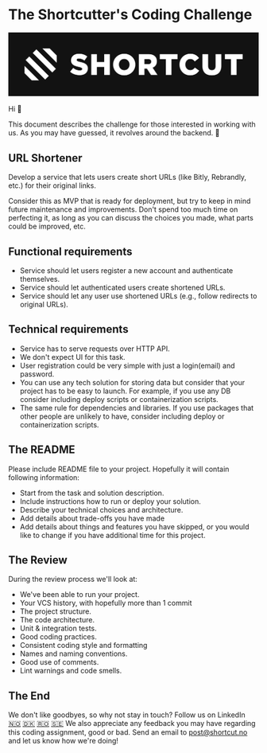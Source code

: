 # The Shortcutter's Coding Challenge

![This is an image](./shortcut.jpg)

Hi :wave:

This document describes the challenge for those interested in working with us. As you may have guessed, it revolves around the backend. :tada:

## URL Shortener
Develop a service that lets users create short URLs (like Bitly, Rebrandly, etc.) for their original links.

Consider this as MVP that is ready for deployment, but try to keep in mind future maintenance and improvements.
Don't spend too much time on perfecting it, as long as you can discuss the choices you made, what parts could be improved, etc.

## Functional requirements

- Service should let users register a new account and authenticate themselves.
- Service should let authenticated users create shortened URLs.
- Service should let any user use shortened URLs (e.g., follow redirects to original URLs).

## Technical requirements

- Service has to serve requests over HTTP API.
- We don't expect UI for this task.
- User registration could be very simple with just a login(email) and password.
- You can use any tech solution for storing data but consider that your project has to be easy to launch. For example, if you use any DB consider including deploy scripts or containerization scripts.
- The same rule for dependencies and libraries. If you use packages that other people are unlikely to have, consider including deploy or containerization scripts.

## The README

Please include README file to your project. Hopefully it will contain following information:

- Start from the task and solution description.
- Include instructions how to run or deploy your solution.
- Describe your technical choices and architecture.
- Add details about trade-offs you have made
- Add details about things and features you have skipped, or you would like to change if you have additional time for this project.

## The Review

During the review process we'll look at:

- We've been able to run your project.
- Your VCS history, with hopefully more than 1 commit
- The project structure.
- The code architecture.
- Unit & integration tests.
- Good coding practices.
- Consistent coding style and formatting
- Names and naming conventions.
- Good use of comments.
- Lint warnings and code smells.

## The End

We don't like goodbyes, so why not stay in touch? Follow us on LinkedIn
[:norway:](https://no.linkedin.com/company/shortcut-as)
[:denmark:](https://www.linkedin.com/company/shortcut-global/)
[:romania:](https://www.linkedin.com/company/shortcut-bucharest/)
[:sweden:](https://www.linkedin.com/company/shortcut-sweden)
We also appreciate any feedback you may have regarding this coding assignment, good or bad. Send an email to [post@shortcut.no](mailto:post@shortcut.no) and let us know how we're doing!

